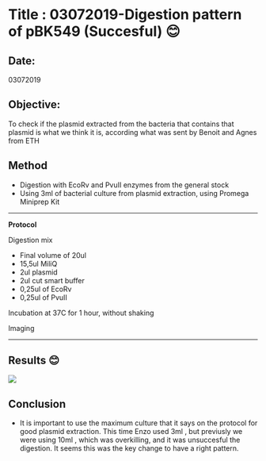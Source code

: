 
# Title : 03072019-Digestion pattern of pBK549 (Succesful) 😊

## Date:
03072019

## Objective:

To check if the plasmid extracted from the bacteria that contains that plasmid is what we think it is, according what was sent by Benoit and Agnes from ETH

## Method

- Digestion with EcoRv and PvuII enzymes from the general stock
- Using 3ml of bacterial culture from plasmid extraction, using Promega Miniprep Kit
****
**Protocol**

Digestion mix
- Final volume of 20ul
- 15,5ul MiliQ
- 2ul plasmid
- 2ul cut smart buffer
- 0,25ul of EcoRv
- 0,25ul of PvuII

Incubation at 37C for 1 hour, without shaking

Imaging
****

## Results 😊

![](../Images/PBK549_SUCCESFUL_DIGESTION_PATTERN_2019-07-03_17hr_56min_edited.png)

## Conclusion
- It is important to use the maximum culture that it says on the protocol for good plasmid extraction. This time Enzo used 3ml , but previusly we were using 10ml , which was overkilling, and it was unsuccesful the digestion. It seems this was the key change to have a right pattern.
